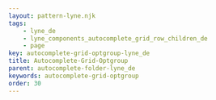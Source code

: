```yaml
---
layout: pattern-lyne.njk
tags: 
    - lyne_de
    - lyne_components_autocomplete_grid_row_children_de
    - page
key: autocomplete-grid-optgroup-lyne_de
title: Autocomplete-Grid-Optgroup
parent: autocomplete-folder-lyne_de
keywords: autocomplete-grid-optgroup
order: 30
---
```

